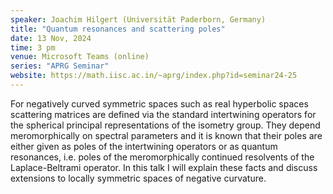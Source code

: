 ```yaml
---
speaker: Joachim Hilgert (Universität Paderborn, Germany)
title: "Quantum resonances and scattering poles"
date: 13 Nov, 2024
time: 3 pm
venue: Microsoft Teams (online)
series: "APRG Seminar"
website: https://math.iisc.ac.in/~aprg/index.php?id=seminar24-25
---
```


For negatively curved symmetric spaces such as real hyperbolic spaces scattering matrices are defined via the standard
intertwining operators for the spherical principal representations of the isometry group. They depend meromorphically
on spectral parameters and it is known that their poles are either given as poles of the intertwining operators or as
quantum resonances, i.e. poles of the meromorphically continued resolvents of the Laplace-Beltrami operator. In this
talk I will explain these facts and discuss extensions to locally symmetric spaces of negative curvature. 
